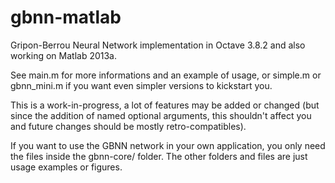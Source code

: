 gbnn-matlab
===========

Gripon-Berrou Neural Network implementation in Octave 3.8.2 and also working on Matlab 2013a.

See main.m for more informations and an example of usage, or simple.m or gbnn_mini.m if you want even simpler versions to kickstart you.

This is a work-in-progress, a lot of features may be added or changed (but since the addition of named optional arguments, this shouldn't affect you and future changes should be mostly retro-compatibles).

If you want to use the GBNN network in your own application, you only need the files inside the gbnn-core/ folder. The other folders and files are just usage examples or figures.
